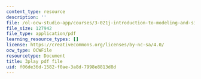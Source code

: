 ```yaml
---
content_type: resource
description: ''
file: /ol-ocw-studio-app/courses/3-021j-introduction-to-modeling-and-simulation-spring-2012/f06de36d1582f0ae3a8d7998e8813d8d_HGB8VlcFVzU.pdf
file_size: 127942
file_type: application/pdf
learning_resource_types: []
license: https://creativecommons.org/licenses/by-nc-sa/4.0/
ocw_type: OCWFile
resourcetype: Document
title: 3play pdf file
uid: f06de36d-1582-f0ae-3a8d-7998e8813d8d
---
```

